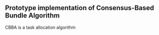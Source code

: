 ## Prototype implementation of Consensus-Based Bundle Algorithm

CBBA is a task allocation algorithm